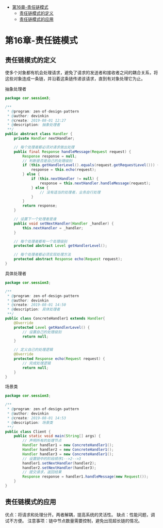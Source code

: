 - [第16章-责任链模式](#sec-1)
  - [责任链模式的定义](#sec-1-1)
  - [责任链模式的应用](#sec-1-2)

# 第16章-责任链模式<a id="sec-1"></a>

## 责任链模式的定义<a id="sec-1-1"></a>

使多个对象都有机会处理请求，避免了请求的发送者和接收者之间的耦合关系，将这些对象连成一条链，并沿着这条链传递该请求，直到有对象处理它为止。

抽象处理者

```java
package cor.session3;

/**
 * @program: zen-of-design-pattern
 * @author: devinkin
 * @create: 2019-08-01 12:27
 * @description: 抽象处理者
 **/
public abstract class Handler {
    private Handler nextHandler;

    // 每个处理者都必须对请求做出处理
    public final Response handleMessage(Request request) {
        Response response = null;
        // 判断是否是自己的处理级别
        if (this.getHandlerLevel().equals(request.getRequestLevel())) {
            response = this.echo(request);
        } else {
            if (this.nextHandler != null) {
                response = this.nextHandler.handleMessage(request);
            } else {
                // 没有适当的处理者，业务自行处理
            }
        }
        return response;
    }

    // 设置下一个处理者是谁
    public void setNextHandler(Handler _handler) {
        this.nextHandler = _handler;
    }

    // 每个处理者都有一个处理级别
    protected abstract Level getHandlerLevel();

    // 每个处理者都必须实现处理方法
    protected abstract Response echo(Request request);
}
```

具体处理者

```java
package cor.session3;

/**
 * @program: zen-of-design-pattern
 * @author: devinkin
 * @create: 2019-08-01 14:50
 * @description: 具体处理者
 **/
public class ConcreteHandler1 extends Handler{
    @Override
    protected Level getHandlerLevel() {
        // 设置自己的处理级别
        return null;
    }

    // 定义自己的处理逻辑
    @Override
    protected Response echo(Request request) {
        // 完成处理逻辑
        return null;
    }
}
```

场景类

```java
package cor.session3;

/**
 * @program: zen-of-design-pattern
 * @author: devinkin
 * @create: 2019-08-01 14:53
 * @description: 场景类
 **/
public class Client {
    public static void main(String[] args) {
        // 声明所有的处理节点
        Handler handler1 = new ConcreteHandler1();
        Handler handler2 = new ConcreteHandler1();
        Handler handler3 = new ConcreteHandler1();
        // 设置链中的阶段顺序1-->2-->3
        handler1.setNextHandler(handler2);
        handler2.setNextHandler(handler3);
        // 提交请求，返回结果
        Response response = handler1.handleMessage(new Request());
    }
}
```

## 责任链模式的应用<a id="sec-1-2"></a>

优点：将请求和处理分开。两者解耦，提高系统的灵活性。 缺点：性能问题，调试不方便。 注意事项：链中节点数量需要控制，避免出现超长链的情况。
